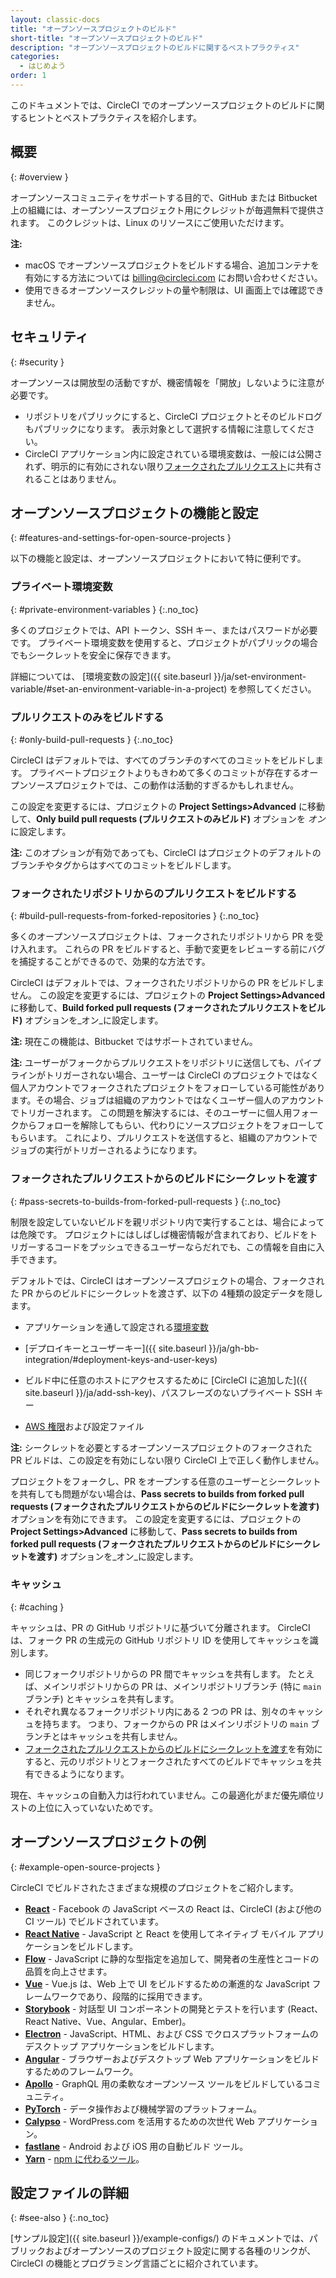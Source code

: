 ```yaml
---
layout: classic-docs
title: "オープンソースプロジェクトのビルド"
short-title: "オープンソースプロジェクトのビルド"
description: "オープンソースプロジェクトのビルドに関するベストプラクティス"
categories:
  - はじめよう
order: 1
---
```


このドキュメントでは、CircleCI でのオープンソースプロジェクトのビルドに関するヒントとベストプラクティスを紹介します。

## 概要
{: #overview }

オープンソースコミュニティをサポートする目的で、GitHub または Bitbucket 上の組織には、オープンソースプロジェクト用にクレジットが毎週無料で提供されます。 このクレジットは、Linux のリソースにご使用いただけます。

**注:**
* macOS でオープンソースプロジェクトをビルドする場合、追加コンテナを有効にする方法については billing@circleci.com にお問い合わせください。
* 使用できるオープンソースクレジットの量や制限は、UI 画面上では確認できません。


## セキュリティ
{: #security }

オープンソースは開放型の活動ですが、機密情報を「開放」しないように注意が必要です。

- リポジトリをパブリックにすると、CircleCI プロジェクトとそのビルドログもパブリックになります。 表示対象として選択する情報に注意してください。
- CircleCI アプリケーション内に設定されている環境変数は、一般には公開されず、明示的に有効にされない限り[フォークされたプルリクエスト](#pass-secrets-to-builds-from-forked-pull-requests)に共有されることはありません。

## オープンソースプロジェクトの機能と設定
{: #features-and-settings-for-open-source-projects }

以下の機能と設定は、オープンソースプロジェクトにおいて特に便利です。

### プライベート環境変数
{: #private-environment-variables }
{:.no_toc}

多くのプロジェクトでは、API トークン、SSH キー、またはパスワードが必要です。 プライベート環境変数を使用すると、プロジェクトがパブリックの場合でもシークレットを安全に保存できます。

詳細については、 [環境変数の設定]({{ site.baseurl }}/ja/set-environment-variable/#set-an-environment-variable-in-a-project) を参照してください。

### プルリクエストのみをビルドする
{: #only-build-pull-requests }
{:.no_toc}

CircleCI はデフォルトでは、すべてのブランチのすべてのコミットをビルドします。 プライベートプロジェクトよりもきわめて多くのコミットが存在するオープンソースプロジェクトでは、この動作は活動的すぎるかもしれません。

この設定を変更するには、プロジェクトの **Project Settings>Advanced** に移動して、**Only build pull requests (プルリクエストのみビルド)** オプションを _オン_ に設定します。

**注:** このオプションが有効であっても、CircleCI はプロジェクトのデフォルトのブランチやタグからはすべてのコミットをビルドします。

### フォークされたリポジトリからのプルリクエストをビルドする
{: #build-pull-requests-from-forked-repositories }
{:.no_toc}

多くのオープンソースプロジェクトは、フォークされたリポジトリから PR を受け入れます。 これらの PR をビルドすると、手動で変更をレビューする前にバグを捕捉することができるので、効果的な方法です。

CircleCI はデフォルトでは、フォークされたリポジトリからの PR をビルドしません。 この設定を変更するには、プロジェクトの **Project Settings>Advanced** に移動して、**Build forked pull requests (フォークされたプルリクエストをビルド)** オプションを_オン_に設定します。

**注:** 現在この機能は、Bitbucket ではサポートされていません。

**注:** ユーザーがフォークからプルリクエストをリポジトリに送信しても、パイプラインがトリガーされない場合、ユーザーは CircleCI のプロジェクトではなく個人アカウントでフォークされたプロジェクトをフォローしている可能性があります。その場合、ジョブは組織のアカウントではなくユーザー個人のアカウントでトリガーされます。 この問題を解決するには、そのユーザーに個人用フォークからフォローを解除してもらい、代わりにソースプロジェクトをフォローしてもらいます。 これにより、プルリクエストを送信すると、組織のアカウントでジョブの実行がトリガーされるようになります。

### フォークされたプルリクエストからのビルドにシークレットを渡す
{: #pass-secrets-to-builds-from-forked-pull-requests }
{:.no_toc}

制限を設定していないビルドを親リポジトリ内で実行することは、場合によっては危険です。 プロジェクトにはしばしば機密情報が含まれており、ビルドをトリガーするコードをプッシュできるユーザーならだれでも、この情報を自由に入手できます。

デフォルトでは、CircleCI はオープンソースプロジェクトの場合、フォークされた PR からのビルドにシークレットを渡さず、以下の 4種類の設定データを隠します。

- アプリケーションを通して設定される[環境変数](#プライベート環境変数)

- [デプロイキーとユーザーキー]({{ site.baseurl }}/ja/gh-bb-integration/#deployment-keys-and-user-keys)

- ビルド中に任意のホストにアクセスするために [CircleCI に追加した]({{ site.baseurl }}/ja/add-ssh-key)、パスフレーズのないプライベート SSH キー

- [AWS 権限]({{site.baseurl}}/ja/deploy-to-aws)および設定ファイル

**注:** シークレットを必要とするオープンソースプロジェクトのフォークされた PR ビルドは、この設定を有効にしない限り CircleCI 上で正しく動作しません。

プロジェクトをフォークし、PR をオープンする任意のユーザーとシークレットを共有しても問題がない場合は、**Pass secrets to builds from forked pull requests (フォークされたプルリクエストからのビルドにシークレットを渡す)** オプションを有効にできます。 この設定を変更するには、プロジェクトの **Project Settings>Advanced** に移動して、**Pass secrets to builds from forked pull requests (フォークされたプルリクエストからのビルドにシークレットを渡す)** オプションを_オン_に設定します。

### キャッシュ
{: #caching }

キャッシュは、PR の GitHub リポジトリに基づいて分離されます。 CircleCI は、フォーク PR の生成元の GitHub リポジトリ ID を使用してキャッシュを識別します。
- 同じフォークリポジトリからの PR 間でキャッシュを共有します。  たとえば、メインリポジトリからの PR は、メインリポジトリブランチ (特に `main` ブランチ) とキャッシュを共有します。
- それぞれ異なるフォークリポジトリ内にある 2 つの PR は、別々のキャッシュを持ちます。 つまり、フォークからの PR はメインリポジトリの `main` ブランチとはキャッシュを共有しません。
- [フォークされたプルリクエストからのビルドにシークレットを渡す](#pass-secrets-to-builds-from-forked-pull-requests)を有効にすると、元のリポジトリとフォークされたすべてのビルドでキャッシュを共有できるようになります。

現在、キャッシュの自動入力は行われていません。この最適化がまだ優先順位リストの上位に入っていないためです。

## オープンソースプロジェクトの例
{: #example-open-source-projects }

CircleCI でビルドされたさまざまな規模のプロジェクトをご紹介します。

- **[React](https://github.com/facebook/react)** - Facebook の JavaScript ベースの React は、CircleCI (および他の CI ツール) でビルドされています。
- **[React Native](https://github.com/facebook/react-native/)** - JavaScript と React を使用してネイティブ モバイル アプリケーションをビルドします。
- **[Flow](https://github.com/facebook/flow/)** - JavaScript に静的な型指定を追加して、開発者の生産性とコードの品質を向上させます。
- **[Vue](https://github.com/vuejs/vue)** -  Vue.js は、Web 上で UI をビルドするための漸進的な JavaScript フレームワークであり、段階的に採用できます。
- **[Storybook](https://github.com/storybookjs/storybook)** - 対話型 UI コンポーネントの開発とテストを行います (React、React Native、Vue、Angular、Ember)。
- **[Electron](https://github.com/electron/electron)** - JavaScript、HTML、および CSS でクロスプラットフォームのデスクトップ アプリケーションをビルドします。
- **[Angular](https://github.com/angular/angular)** - ブラウザーおよびデスクトップ Web アプリケーションをビルドするためのフレームワーク。
- **[Apollo](https://github.com/apollographql)** - GraphQL 用の柔軟なオープンソース ツールをビルドしているコミュニティ。
- **[PyTorch](https://github.com/pytorch/pytorch)** - データ操作および機械学習のプラットフォーム。
- **[Calypso](https://github.com/Automattic/wp-calypso)** - WordPress.com を活用するための次世代 Web アプリケーション。
- **[fastlane](https://github.com/fastlane/fastlane)** - Android および iOS 用の自動ビルド ツール。
- **[Yarn](https://github.com/yarnpkg/yarn)** - [npm に代わるツール](https://circleci.com/blog/why-are-developers-moving-to-yarn/)。

## 設定ファイルの詳細
{: #see-also }
{:.no_toc}

[サンプル設定]({{ site.baseurl }}/example-configs/) のドキュメントでは、パブリックおよびオープンソースのプロジェクト設定に関する各種のリンクが、CircleCI の機能とプログラミング言語ごとに紹介されています。

